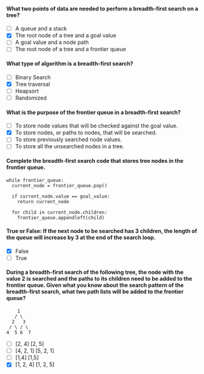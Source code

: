 #### What two points of data are needed to perform a breadth-first search on a tree?

- [ ] A queue and a stack
- [x] The root node of a tree and a goal value
- [ ] A goal value and a node path
- [ ] The root node of a tree and a frontier queue

#### What type of algorithm is a breadth-first search?

- [ ] Binary Search
- [x] Tree traversal
- [ ] Heapsort
- [ ] Randomized

#### What is the purpose of the frontier queue in a breadth-first search?

- [ ] To store node values that will be checked against the goal value.
- [x] To store nodes, or paths to nodes, that will be searched.
- [ ] To store previously searched node values.
- [ ] To store all the unsearched nodes in a tree.

#### Complete the breadth-first search code that stores tree nodes in the frontier queue.

    while frontier_queue:
      current_node = frontier_queue.pop()

      if current_node.value == goal_value:
        return current_node

      for child in current_node.children:
        frontier_queue.appendleft(child)

#### True or False: If the next node to be searched has 3 children, the length of the queue will increase by 3 at the end of the search loop.

- [x] False
- [ ] True

#### During a breadth-first search of the following tree, the node with the value 2 is searched and the paths to its children need to be added to the frontier queue. Given what you know about the search pattern of the breadth-first search, what two path lists will be added to the frontier queue?

        1
       / \
      2   3
     / \ / \
    4  5 6  7

- [ ] [2, 4] [2, 5]
- [ ] [4, 2, 1] [5, 2, 1]
- [ ] [1,4] [1,5]
- [x] [1, 2, 4] [1, 2, 5]
